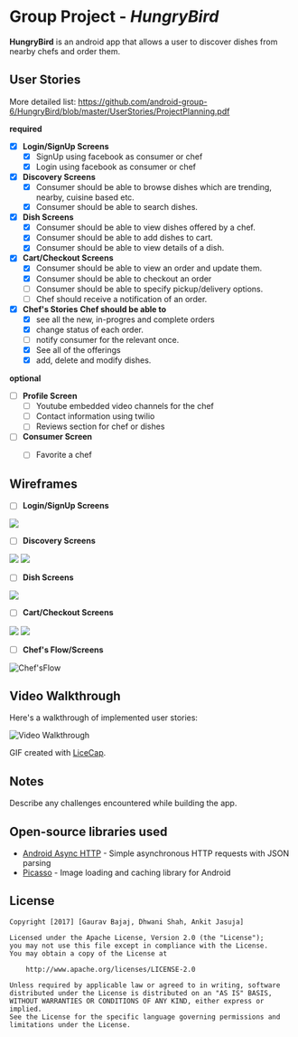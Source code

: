 # Group Project - *HungryBird*

**HungryBird** is an android app that allows a user to discover dishes from nearby chefs and order them.

## User Stories

More detailed list: https://github.com/android-group-6/HungryBird/blob/master/UserStories/ProjectPlanning.pdf

**required**

- [x] **Login/SignUp Screens**
  - [x] SignUp using facebook as consumer or chef
  - [x] Login using facebook as consumer or chef
- [x] **Discovery Screens**
  - [x] Consumer should be able to browse dishes which are trending, nearby, cuisine based etc.
  - [x] Consumer should be able to search dishes.
- [x] **Dish Screens**
  - [x] Consumer should be able to view dishes offered by a chef.
  - [x] Consumer should be able to add dishes to cart.
  - [x] Consumer should be able to view details of a dish.
- [x] **Cart/Checkout Screens**
  - [x] Consumer should be able to view an order and update them.
  - [x] Consumer should be able to checkout an order
  - [ ] Consumer should be able to specify pickup/delivery options.
  - [ ] Chef should receive a notification of an order.
- [x] **Chef's Stories**
     **Chef should be able to**
  - [x] see all the new, in-progres and complete orders
  - [x] change status of each order.
  - [ ] notify consumer for the relevant once.
  - [x] See all of the offerings
  - [x] add, delete and modify dishes.
 
**optional**

- [ ] **Profile Screen**
  - [ ] Youtube embedded video channels for the chef
  - [ ] Contact information using twilio
  - [ ] Reviews section for chef or dishes
- [ ] **Consumer Screen**
  - [ ] Favorite a chef


## Wireframes
- [ ] **Login/SignUp Screens**

![](./wireframes/login-signup-screens.jpg)

- [ ] **Discovery Screens**

![](./wireframes/discovery-screens.jpg)
![](./wireframes/balsamiq-discovery.png)

- [ ] **Dish Screens**

![](./wireframes/dish-screens.jpg)

- [ ] **Cart/Checkout Screens**

![](./wireframes/cart-checkout-screens.jpg)
![](./wireframes/StripeCheckout.PNG)
- [ ] **Chef's Flow/Screens**


![Chef'sFlow](https://cloud.githubusercontent.com/assets/1209826/24614267/9b3ab9bc-183f-11e7-8047-8629882ddd2b.png)

## Video Walkthrough

Here's a walkthrough of implemented user stories:

<img src='http://i.imgur.com/link/to/your/gif/file.gif' title='Video Walkthrough' width='' alt='Video Walkthrough' />

GIF created with [LiceCap](http://www.cockos.com/licecap/).

## Notes

Describe any challenges encountered while building the app.

## Open-source libraries used

- [Android Async HTTP](https://github.com/loopj/android-async-http) - Simple asynchronous HTTP requests with JSON parsing
- [Picasso](http://square.github.io/picasso/) - Image loading and caching library for Android

## License

    Copyright [2017] [Gaurav Bajaj, Dhwani Shah, Ankit Jasuja]

    Licensed under the Apache License, Version 2.0 (the "License");
    you may not use this file except in compliance with the License.
    You may obtain a copy of the License at

        http://www.apache.org/licenses/LICENSE-2.0

    Unless required by applicable law or agreed to in writing, software
    distributed under the License is distributed on an "AS IS" BASIS,
    WITHOUT WARRANTIES OR CONDITIONS OF ANY KIND, either express or implied.
    See the License for the specific language governing permissions and
    limitations under the License.
